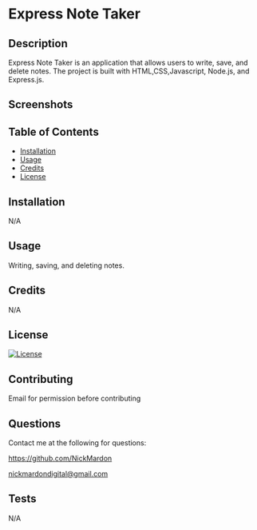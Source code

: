 # Express Note Taker

## Description 

Express Note Taker is an application that allows users to write, save, and delete notes.  The project is built with HTML,CSS,Javascript, Node.js, and Express.js.

## Screenshots

## Table of Contents

* [Installation](#installation)
* [Usage](#usage)
* [Credits](#credits)
* [License](#license)


## Installation 

N/A


## Usage 

Writing, saving, and deleting notes.


## Credits 

N/A

## License

[![License](https://img.shields.io/badge/License-EPL%201.0-red.svg)](https://opensource.org/licenses/EPL-1.0)

## Contributing

Email for permission before contributing

## Questions

Contact me at the following for questions:

https://github.com/NickMardon

nickmardondigital@gmail.com

## Tests

N/A
